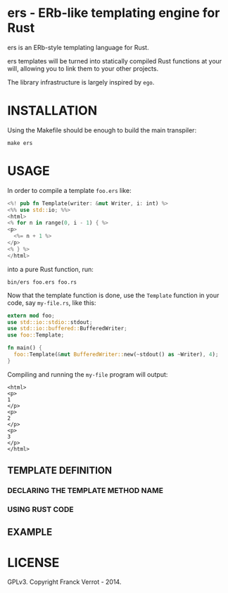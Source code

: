 # ers - ERb-like templating engine for Rust

ers is an ERb-style templating language for Rust.

ers templates will be turned into statically compiled Rust functions at your
will, allowing you to link them to your other projects.

The library infrastructure is largely inspired by `ego`.

# INSTALLATION

Using the Makefile should be enough to build the main transpiler:

    make ers

# USAGE

In order to compile a template `foo.ers` like:

```rust
<%! pub fn Template(writer: &mut Writer, i: int) %>
<%% use std::io; %%>
<html>
<% for n in range(0, i - 1) { %>
<p>
  <%= n + 1 %>
</p>
<% } %>
</html>
```

into a pure Rust function, run:

    bin/ers foo.ers foo.rs

Now that the template function is done, use the `Template` function in your code, say `my-file.rs`, like this:

```rust
extern mod foo;
use std::io::stdio::stdout;
use std::io::buffered::BufferedWriter;
use foo::Template;

fn main() {
  foo::Template(&mut BufferedWriter::new(~stdout() as ~Writer), 4);
}
```

Compiling and running the `my-file` program will output:

    <html>
    <p>
    1
    </p>
    <p>
    2
    </p>
    <p>
    3
    </p>
    </html>

## TEMPLATE DEFINITION

### DECLARING THE TEMPLATE METHOD NAME

### USING RUST CODE

## EXAMPLE

# LICENSE

GPLv3. Copyright Franck Verrot - 2014.
